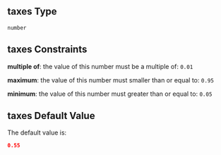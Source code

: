 ## taxes Type

`number`

## taxes Constraints

**multiple of**: the value of this number must be a multiple of: `0.01`

**maximum**: the value of this number must smaller than or equal to: `0.95`

**minimum**: the value of this number must greater than or equal to: `0.05`

## taxes Default Value

The default value is:

```json
0.55
```
